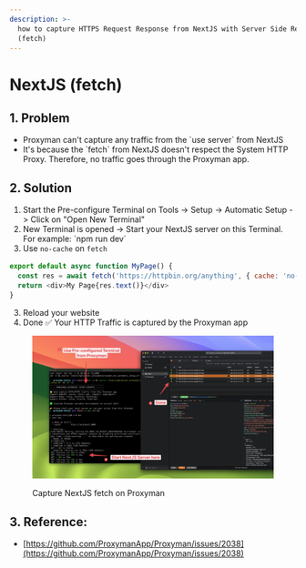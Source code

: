 ```yaml
---
description: >-
  how to capture HTTPS Request Response from NextJS with Server Side Rendering
  (fetch)
---
```


# NextJS (fetch)

## 1. Problem

* Proxyman can't capture any traffic from the \`use server\` from NextJS
* It's because the \`fetch\` from NextJS doesn't respect the System HTTP Proxy. Therefore, no traffic goes through the Proxyman app.

## 2. Solution

1. Start the Pre-configure Terminal on Tools -> Setup -> Automatic Setup -> Click on "Open New Terminal"
2. New Terminal is opened -> Start your NextJS server on this Terminal. For example: \`npm run dev\`
3. Use `no-cache` on `fetch`

```js
export default async function MyPage() {
  const res = await fetch('https://httpbin.org/anything', { cache: 'no-cache' }) // no cache, or no request is sent to Proxyman
  return <div>My Page{res.text()}</div>
}
```

3. Reload your website
4. Done ✅ Your HTTP Traffic is captured by the Proxyman app

<figure><img src="../.gitbook/assets/335782543-6e0c4eeb-435d-4589-b2dd-4087f3827f3a.jpg" alt=""><figcaption><p>Capture NextJS fetch on Proxyman</p></figcaption></figure>

## 3. Reference:

* [https://github.com/ProxymanApp/Proxyman/issues/2038](https://github.com/ProxymanApp/Proxyman/issues/2038)
